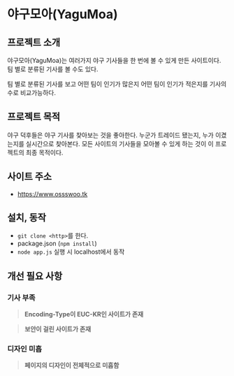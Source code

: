 # 야구모아(YaguMoa)

## 프로젝트 소개

야구모아(YaguMoa)는 여러가지 야구 기사들을 한 번에 볼 수 있게 만든 사이트이다. 팀 별로 분류된 기사를 볼 수도 있다.

팀 별로 분류된 기사를 보고 어떤 팀이 인기가 많은지 어떤 팀이 인기가 적은지를 기사의 수로 비교가능하다.

## 프로젝트 목적

야구 덕후들은 야구 기사를 찾아보는 것을 좋아한다. 누군가 트레이드 됐는지, 누가 이겼는지를 실시간으로 찾아본다. 모든 사이트의 기사들을 모아볼 수 있게 하는 것이 이 프로젝트의 최종 목적이다.

## 사이트 주소
* https://www.ossswoo.tk

## 설치, 동작
* `git clone <http>`를 한다.
* package.json (`npm install`)
* `node app.js` 실행 시 localhost에서 동작

## 개선 필요 사항
### 기사 부족
> **Encoding-Type이 EUC-KR인 사이트가 존재**

> **보안이 걸린 사이트가 존재**

### 디자인 미흡
> **페이지의 디자인이 전체적으로 미흡함**